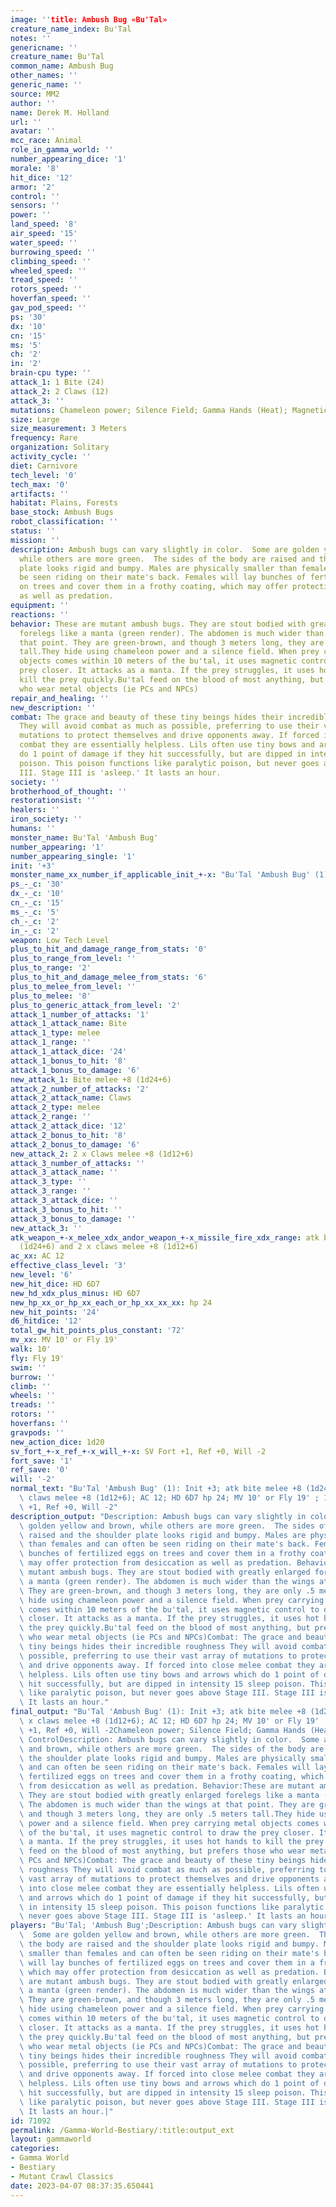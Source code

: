 ```yaml
---
image: ''title: Ambush Bug «Bu'Tal»
creature_name_index: Bu'Tal
notes: ''
genericname: ''
creature_name: Bu'Tal
common_name: Ambush Bug
other_names: ''
generic_name: ''
source: MM2
author: ''
name: Derek M. Holland
url: ''
avatar: ''
mcc_race: Animal
role_in_gamma_world: ''
number_appearing_dice: '1'
morale: '8'
hit_dice: '12'
armor: '2'
control: ''
sensors: ''
power: ''
land_speed: '8'
air_speed: '15'
water_speed: ''
burrowing_speed: ''
climbing_speed: ''
wheeled_speed: ''
tread_speed: ''
rotors_speed: ''
hoverfan_speed: ''
gav_pod_speed: ''
ps: '30'
dx: '10'
cn: '15'
ms: '5'
ch: '2'
in: '2'
brain-cpu type: ''
attack_1: 1 Bite (24)
attack_2: 2 Claws (12)
attack_3: ''
mutations: Chameleon power; Silence Field; Gamma Hands (Heat); Magnetic Control
size: Large
size_measurement: 3 Meters
frequency: Rare
organization: Solitary
activity_cycle: ''
diet: Carnivore
tech_level: '0'
tech_max: '0'
artifacts: ''
habitat: Plains, Forests
base_stock: Ambush Bugs
robot_classification: ''
status: ''
mission: ''
description: Ambush bugs can vary slightly in color.  Some are golden yellow and brown,
  while others are more green.  The sides of the body are raised and the shoulder
  plate looks rigid and bumpy. Males are physically smaller than females and can often
  be seen riding on their mate's back. Females will lay bunches of fertilized eggs
  on trees and cover them in a frothy coating, which may offer protection from desiccation
  as well as predation.
equipment: ''
reactions: ''
behavior: These are mutant ambush bugs. They are stout bodied with greatly enlarged
  forelegs like a manta (green render). The abdomen is much wider than the wings at
  that point. They are green-brown, and though 3 meters long, they are only .5 meters
  tall.They hide using chameleon power and a silence field. When prey carrying metal
  objects comes within 10 meters of the bu'tal, it uses magnetic control to draw the
  prey closer. It attacks as a manta. If the prey struggles, it uses hot hands to
  kill the prey quickly.Bu'tal feed on the blood of most anything, but prefers those
  who wear metal objects (ie PCs and NPCs)
repair_and_healing: ''
new_description: ''
combat: The grace and beauty of these tiny beings hides their incredible roughness
  They will avoid combat as much as possible, preferring to use their vast array of
  mutations to protect themselves and drive opponents away. If forced into close melee
  combat they are essentially helpless. Lils often use tiny bows and arrows which
  do 1 point of damage if they hit successfully, but are dipped in intensity 15 sleep
  poison. This poison functions like paralytic poison, but never goes above Stage
  III. Stage III is 'asleep.' It lasts an hour.
society: ''
brotherhood_of_thought: ''
restorationsist: ''
healers: ''
iron_society: ''
humans: ''
monster_name: Bu'Tal 'Ambush Bug'
number_appearing: '1'
number_appearing_single: '1'
init: '+3'
monster_name_xx_number_if_applicable_init_+-x: "Bu'Tal 'Ambush Bug' (1): Init +3"
ps_-_c: '30'
dx_-_c: '10'
cn_-_c: '15'
ms_-_c: '5'
ch_-_c: '2'
in_-_c: '2'
weapon: Low Tech Level
plus_to_hit_and_damage_range_from_stats: '0'
plus_to_range_from_level: ''
plus_to_range: '2'
plus_to_hit_and_damage_melee_from_stats: '6'
plus_to_melee_from_level: ''
plus_to_melee: '8'
plus_to_generic_attack_from_level: '2'
attack_1_number_of_attacks: '1'
attack_1_attack_name: Bite
attack_1_type: melee
attack_1_range: ''
attack_1_attack_dice: '24'
attack_1_bonus_to_hit: '8'
attack_1_bonus_to_damage: '6'
new_attack_1: Bite melee +8 (1d24+6)
attack_2_number_of_attacks: '2'
attack_2_attack_name: Claws
attack_2_type: melee
attack_2_range: ''
attack_2_attack_dice: '12'
attack_2_bonus_to_hit: '8'
attack_2_bonus_to_damage: '6'
new_attack_2: 2 x Claws melee +8 (1d12+6)
attack_3_number_of_attacks: ''
attack_3_attack_name: ''
attack_3_type: ''
attack_3_range: ''
attack_3_attack_dice: ''
attack_3_bonus_to_hit: ''
attack_3_bonus_to_damage: ''
new_attack_3: ''
atk_weapon_+-x_melee_xdx_andor_weapon_+-x_missile_fire_xdx_range: atk bite melee +8
  (1d24+6) and 2 x claws melee +8 (1d12+6)
ac_xx: AC 12
effective_class_level: '3'
new_level: '6'
new_hit_dice: HD 6D7
new_hd_xdx_plus_minus: HD 6D7
new_hp_xx_or_hp_xx_each_or_hp_xx_xx_xx: hp 24
new_hit_points: '24'
d6_hitdice: '12'
total_gw_hit_points_plus_constant: '72'
mv_xx: MV 10' or Fly 19'
walk: 10'
fly: Fly 19'
swim: ''
burrow: ''
climb: ''
wheels: ''
treads: ''
rotors: ''
hoverfans: ''
gravpods: ''
new_action_dice: 1d20
sv_fort_+-x_ref_+-x_will_+-x: SV Fort +1, Ref +0, Will -2
fort_save: '1'
ref_save: '0'
will: '-2'
normal_text: "Bu'Tal 'Ambush Bug' (1): Init +3; atk bite melee +8 (1d24+6) and 2 x\
  \ claws melee +8 (1d12+6); AC 12; HD 6D7 hp 24; MV 10' or Fly 19' ; 1d20; SV Fort\
  \ +1, Ref +0, Will -2"
description_output: "Description: Ambush bugs can vary slightly in color.  Some are\
  \ golden yellow and brown, while others are more green.  The sides of the body are\
  \ raised and the shoulder plate looks rigid and bumpy. Males are physically smaller\
  \ than females and can often be seen riding on their mate's back. Females will lay\
  \ bunches of fertilized eggs on trees and cover them in a frothy coating, which\
  \ may offer protection from desiccation as well as predation. Behavior:These are\
  \ mutant ambush bugs. They are stout bodied with greatly enlarged forelegs like\
  \ a manta (green render). The abdomen is much wider than the wings at that point.\
  \ They are green-brown, and though 3 meters long, they are only .5 meters tall.They\
  \ hide using chameleon power and a silence field. When prey carrying metal objects\
  \ comes within 10 meters of the bu'tal, it uses magnetic control to draw the prey\
  \ closer. It attacks as a manta. If the prey struggles, it uses hot hands to kill\
  \ the prey quickly.Bu'tal feed on the blood of most anything, but prefers those\
  \ who wear metal objects (ie PCs and NPCs)Combat: The grace and beauty of these\
  \ tiny beings hides their incredible roughness They will avoid combat as much as\
  \ possible, preferring to use their vast array of mutations to protect themselves\
  \ and drive opponents away. If forced into close melee combat they are essentially\
  \ helpless. Lils often use tiny bows and arrows which do 1 point of damage if they\
  \ hit successfully, but are dipped in intensity 15 sleep poison. This poison functions\
  \ like paralytic poison, but never goes above Stage III. Stage III is 'asleep.'\
  \ It lasts an hour."
final_output: "Bu'Tal 'Ambush Bug' (1): Init +3; atk bite melee +8 (1d24+6) and 2\
  \ x claws melee +8 (1d12+6); AC 12; HD 6D7 hp 24; MV 10' or Fly 19' ; 1d20; SV Fort\
  \ +1, Ref +0, Will -2Chameleon power; Silence Field; Gamma Hands (Heat); Magnetic\
  \ ControlDescription: Ambush bugs can vary slightly in color.  Some are golden yellow\
  \ and brown, while others are more green.  The sides of the body are raised and\
  \ the shoulder plate looks rigid and bumpy. Males are physically smaller than females\
  \ and can often be seen riding on their mate's back. Females will lay bunches of\
  \ fertilized eggs on trees and cover them in a frothy coating, which may offer protection\
  \ from desiccation as well as predation. Behavior:These are mutant ambush bugs.\
  \ They are stout bodied with greatly enlarged forelegs like a manta (green render).\
  \ The abdomen is much wider than the wings at that point. They are green-brown,\
  \ and though 3 meters long, they are only .5 meters tall.They hide using chameleon\
  \ power and a silence field. When prey carrying metal objects comes within 10 meters\
  \ of the bu'tal, it uses magnetic control to draw the prey closer. It attacks as\
  \ a manta. If the prey struggles, it uses hot hands to kill the prey quickly.Bu'tal\
  \ feed on the blood of most anything, but prefers those who wear metal objects (ie\
  \ PCs and NPCs)Combat: The grace and beauty of these tiny beings hides their incredible\
  \ roughness They will avoid combat as much as possible, preferring to use their\
  \ vast array of mutations to protect themselves and drive opponents away. If forced\
  \ into close melee combat they are essentially helpless. Lils often use tiny bows\
  \ and arrows which do 1 point of damage if they hit successfully, but are dipped\
  \ in intensity 15 sleep poison. This poison functions like paralytic poison, but\
  \ never goes above Stage III. Stage III is 'asleep.' It lasts an hour."
players: "Bu'Tal; 'Ambush Bug';Description: Ambush bugs can vary slightly in color.\
  \  Some are golden yellow and brown, while others are more green.  The sides of\
  \ the body are raised and the shoulder plate looks rigid and bumpy. Males are physically\
  \ smaller than females and can often be seen riding on their mate's back. Females\
  \ will lay bunches of fertilized eggs on trees and cover them in a frothy coating,\
  \ which may offer protection from desiccation as well as predation. Behavior:These\
  \ are mutant ambush bugs. They are stout bodied with greatly enlarged forelegs like\
  \ a manta (green render). The abdomen is much wider than the wings at that point.\
  \ They are green-brown, and though 3 meters long, they are only .5 meters tall.They\
  \ hide using chameleon power and a silence field. When prey carrying metal objects\
  \ comes within 10 meters of the bu'tal, it uses magnetic control to draw the prey\
  \ closer. It attacks as a manta. If the prey struggles, it uses hot hands to kill\
  \ the prey quickly.Bu'tal feed on the blood of most anything, but prefers those\
  \ who wear metal objects (ie PCs and NPCs)Combat: The grace and beauty of these\
  \ tiny beings hides their incredible roughness They will avoid combat as much as\
  \ possible, preferring to use their vast array of mutations to protect themselves\
  \ and drive opponents away. If forced into close melee combat they are essentially\
  \ helpless. Lils often use tiny bows and arrows which do 1 point of damage if they\
  \ hit successfully, but are dipped in intensity 15 sleep poison. This poison functions\
  \ like paralytic poison, but never goes above Stage III. Stage III is 'asleep.'\
  \ It lasts an hour.|"
id: 71092
permalink: /Gamma-World-Bestiary/:title:output_ext
layout: gammaworld
categories:
- Gamma World
- Bestiary
- Mutant Crawl Classics
date: 2023-04-07 08:37:35.650441
---
```

